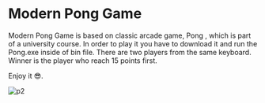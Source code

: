 # Modern Pong Game
Modern Pong Game is based on classic arcade game, Pong , which is part of a university course.
In order to play it you have to download it and run the Pong.exe inside of bin file. There are two players from the same keyboard.
Winner is the player who reach 15 points first. 

Enjoy it 😎.

![p2](https://user-images.githubusercontent.com/56088382/104894627-9de8dd00-597d-11eb-8dd2-da5f6c47fe11.png)
